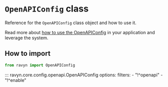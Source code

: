 # **`OpenAPIConfig`** class

Reference for the `OpenAPIConfig` class object and how to use it.

Read more about [how to use the OpenAPIConfig](https://ravyn.dev/configurations/openapi/config/) in your
application and leverage the system.

## How to import

```python
from ravyn import OpenAPIConfig
```

::: ravyn.core.config.openapi.OpenAPIConfig
    options:
        filters:
        - "!^openapi"
        - "!^enable"
